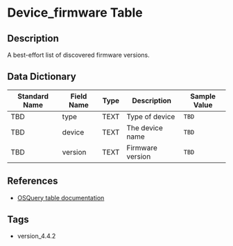 # Device_firmware Table

## Description
A best-effort list of discovered firmware versions.

## Data Dictionary
|Standard Name|Field Name|Type|Description|Sample Value|
|---|---|---|---|---|
|TBD|type|TEXT|Type of device|`TBD`|
|TBD|device|TEXT|The device name|`TBD`|
|TBD|version|TEXT|Firmware version|`TBD`|

## References
* [OSQuery table documentation](https://osquery.io/schema/current#device_firmware)

## Tags
* version_4.4.2